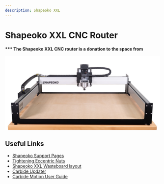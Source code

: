 ```yaml
---
description: Shapeoko XXL
---
```


# Shapeoko XXL CNC Router

**\*\*\* The Shapeoko XXL CNC router is a donation to the space from**&#x20;

<div align="left">

<img src="../.gitbook/assets/image (114).png" alt="">

</div>

## Useful Links

* [Shapeoko Support Pages](https://docs.carbide3d.com/support/)
* [Tightening Eccentric Nuts](https://docs.carbide3d.com/support/tensioning-eccentrics/)
* [Shapeoko XXL Wasteboard layout](https://docs.carbide3d.com/support/supportfiles/S3\_XXL\_Wasteboard.pdf)
* [Carbide Updater](https://docs.carbide3d.com/support/carbideupdater/)
* [Carbide Motion User Guide](https://docs.carbide3d.com/assembly/carbidemotion/userguide/)
